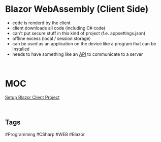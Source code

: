 # Blazor WebAssembly (Client Side)

- code is renderd by the client
- client downloads all code (including C# code)
- can't put secure stuff in this kind of project (f.e. appsettings.json)
- offline excess (local / session storage)
- can be used as an application on the device like a program that can be installed
- needs to have something like an [API](https://github.com/lucasmenke/Notes/blob/main/IT/General/API.md) to communicate to a server

<br>

# MOC

[Setup Blazor Client Project](https://github.com/lucasmenke/notes/blob/main/Content/Blazor-Client-Project-Setup.md)

<br>

## Tags

#Programming #CSharp #WEB #Blazor 